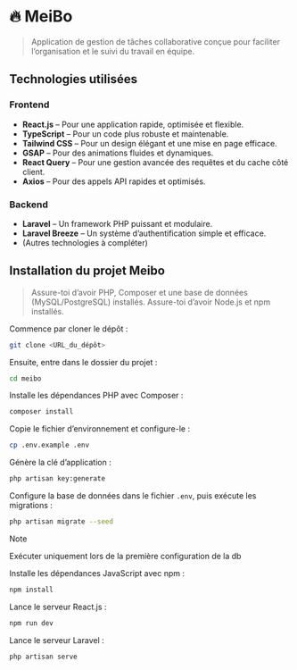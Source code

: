 # 🔥 MeiBo

> Application de gestion de tâches collaborative conçue pour faciliter l’organisation et le suivi du travail en équipe.

## Technologies utilisées

### Frontend

- **React.js** – Pour une application rapide, optimisée et flexible.
- **TypeScript** – Pour un code plus robuste et maintenable.
- **Tailwind CSS** – Pour un design élégant et une mise en page efficace.
- **GSAP** – Pour des animations fluides et dynamiques.
- **React Query** – Pour une gestion avancée des requêtes et du cache côté client.
- **Axios** – Pour des appels API rapides et optimisés.

### Backend

- **Laravel** – Un framework PHP puissant et modulaire.
- **Laravel Breeze** – Un système d’authentification simple et efficace.
- (Autres technologies à compléter)

## Installation du projet Meibo

> Assure-toi d’avoir PHP, Composer et une base de données (MySQL/PostgreSQL) installés.
> Assure-toi d’avoir Node.js et npm installés.

Commence par cloner le dépôt :

```sh
git clone <URL_du_dépôt>
```

Ensuite, entre dans le dossier du projet :

```sh
cd meibo
```

Installe les dépendances PHP avec Composer :

```sh
composer install
```

Copie le fichier d’environnement et configure-le :

```sh
cp .env.example .env
```

Génère la clé d’application :

```sh
php artisan key:generate
```

Configure la base de données dans le fichier `.env`, puis exécute les migrations :

```sh
php artisan migrate --seed
```

> [!NOTE]
> Exécuter uniquement lors de la première configuration de la db

Installe les dépendances JavaScript avec npm :

```sh
npm install
```
   
Lance le serveur React.js :

```sh
npm run dev
```

Lance le serveur Laravel :

```sh
php artisan serve
```
